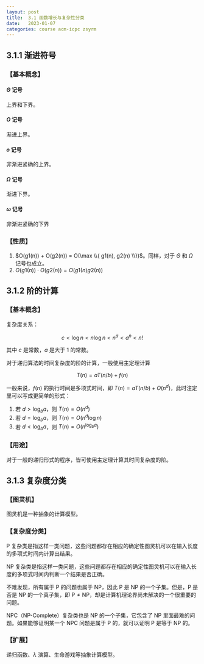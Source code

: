 ```yaml
---
layout: post
title:  3.1 函数增长与复杂性分类
date:   2023-01-07
categories: course acm-icpc zsyrm
---
```


## 3.1.1 渐进符号

### 【基本概念】

#### $\Theta$ 记号

上界和下界。

#### $O$ 记号

渐进上界。

#### $o$ 记号

非渐进紧确的上界。

#### $\Omega$ 记号

渐进下界。

#### $\omega$ 记号

非渐进紧确的下界

### 【性质】

1. $O(g1(n)) + O(g2(n)) = O(\max \\{ g1(n), g2(n) \\})$。同样，对于 $\Theta$ 和 $\Omega$ 记号也成立。
2. $O(g1(n)) \cdot O(g2(n)) = O(g1(n) g2(n))$

## 3.1.2 阶的计算

### 【基本概念】

复杂度关系：

$$c \lt \log n \lt n \log n \lt n^a \lt a^n \lt n!$$

其中 $c$ 是常数，$a$ 是大于 $1$ 的常数。

对于递归算法的时间复杂度的阶的计算，一般使用主定理计算

$$T(n) = a T(n / b) + f(n)$$

一般来说，$f(n)$ 的执行时间是多项式时间，即 $T(n) = a T(n / b) + O(n^d)$，此时注定里可以写成更简单的形式：

1. 若 $d \gt \log_b a$，则 $T(n) = O(n^d)$
2. 若 $d = \log_b a$，则 $T(n) = O(n^d \log n)$
3. 若 $d \lt \log_b a$，则 $T(n) = O(n^{\log_b a})$

### 【用途】

对于一般的递归形式的程序，皆可使用主定理计算其时间复杂度的阶。

## 3.1.3 复杂度分类

### 【图灵机】

图灵机是一种抽象的计算模型。

### 【复杂度分类】

$\text{P}$ 复杂类是指这样一类问题，这些问题都存在相应的确定性图灵机可以在输入长度的多项式时间内计算出结果。

$\text{NP}$ 复杂类是指这样一类问题，这些问题都存在相应的确定性图灵机可以在输入长度的多项式时间内判断一个结果是否正确。

不难发现，所有属于 $\text{P}$ 的问题也属于 $\text{NP}$，因此 $\text{P}$ 是 $\text{NP}$ 的一个子集。但是，$\text{P}$ 是否是 $\text{NP}$ 的一个真子集，即 $\text{P} \neq \text{NP}$，却是计算机理论界尚未解决的一个很重要的问题。

$\text{NPC}$（$\text{NP-Complete}$）复杂类也是 $\text{NP}$ 的一个子集，它包含了 $\text{NP}$ 里面最难的问题。如果能够证明某一个 $\text{NPC}$ 问题是属于 $\text{P}$ 的，就可以证明 $\text{P}$ 是等于 $\text{NP}$ 的。

### 【扩展】

递归函数、$\lambda$ 演算、生命游戏等抽象计算模型。